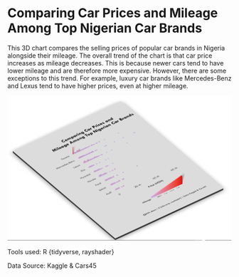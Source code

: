 # Comparing Car Prices and Mileage Among Top Nigerian Car Brands

This 3D chart compares the selling prices of popular car brands in Nigeria alongside their mileage. The overall trend of the chart is that car price increases as mileage decreases. This is because newer cars tend to have lower mileage and are therefore more expensive. However, there are some exceptions to this trend. For example, luxury car brands like Mercedes-Benz and Lexus tend to have higher prices, even at higher mileage.

![image](viz/Cars3d.png)

Tools used: R {tidyverse, rayshader}

Data Source: Kaggle & Cars45
